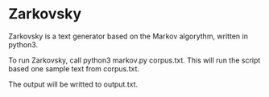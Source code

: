 # Zarkovsky
Zarkovsky is a text generator based on the Markov algorythm, written in python3.

To run Zarkovsky, call python3 markov.py corpus.txt.
This will run the script based one sample text from corpus.txt.

The output will be writted to output.txt.
